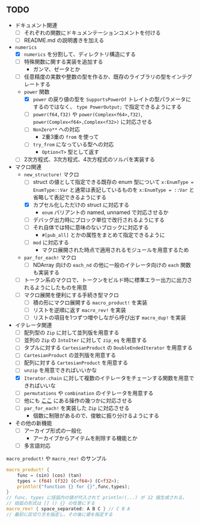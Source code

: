 TODO
---

- ドキュメント関連
	- [ ] それぞれの関数にドキュメンテーションコメントを付ける
	- [ ] README.md の説明書きを加える
- `numerics`
	- [x] `numerics` を分割して、ディレクトリ構造にする
	- [ ] 特殊関数に関する実装を追加する
		- ガンマ、ゼータとか
	- [ ] 任意精度の実数や整数の型を作るか、既存のライブラリの型をインテグレートする
	- `power` 関数
		- [x] `power` の戻り値の型を `SupportsPowerOf` トレイトの型パラメータにするのではなく、 `type PowerOutput;` で指定できるようにする
		- [ ] `power(f64,f32)` や `power(Complex<f64>,f32)`, `power(Complex<f64>,Complex<f32>)` に対応させる
		- [ ] `NonZero**` への対応
			- 2重3重の `from` を使って
		- [ ] `try_from` になっている型への対応
			- `Option<T>` 型として返す
	- [ ] 2次方程式、3次方程式、4次方程式のソルバを実装する
- マクロ関連
	- `new_structure!` マクロ
		- [ ] struct の値として指定できる既存の enum 型について `x:EnumType = EnumType::Var` と通常は表記しているものを `x:EnumType = ::Var` と省略して表記できるようにする
		- [x] カプセル化しただけの struct に対応する
			- `enum` バリアントの named, unnamed で対応させるか
		- [ ] デバッグ出力時にブロック単位で改行されるようにする
		- [ ] それ自体では特に意味のないブロックに対応する
			- `#[pub_all]` とかの属性をまとめて指定できるように
		- [ ] `mod` に対応する
			- マクロ展開された時点で適用されるモジュールを用意するため
	- `par_for_each!` マクロ
		- [ ] NDArray 向けの `each_nd` の他に一般のイテレータ向けの `each` 関数も実装する
	- [ ] トークン系のマクロで、トークンをビルド時に標準エラー出力に出力されるようにしたものを用意
	- [ ] マクロ展開を便利にする手続き型マクロ
		- [ ] 積の形にマクロ展開する `macro_product!` を実装
		- [ ] リストを逆順に返す `macro_rev!` を実装
		- [ ] リストの項目を1つずつ増やしながら呼び出す `macro_dup!` を実装
- イテレータ関連
	- [ ] 配列型の `Zip` に対して並列版を用意する
	- [ ] 並列の `Zip` の `IntoIter` に対して `zip_eq` を用意する
	- [ ] タプルに対する `CartesianProduct` の `DoubleEndedIterator` を用意する
	- [ ] `CartesianProduct` の並列版を用意する
	- [ ] 配列に対する `CartesianProduct` を用意する
	- [ ] `unzip` を用意できればいいかな
	- [x] `Iterator.chain` に対して複数のイテレータをチェーンする関数を用意できればいいな
	- [ ] `permutations` や `combination` のイテレータを用意する
	- [ ] 他にも [ここ](https://docs.rs/itertools/0.10.5/itertools/trait.Itertools.html#method.cartesian_product) にある操作の幾つかに対応させる
	- [ ] `par_for_each!` を実装した `Zip` に対応させる
		- 個数に制限があるので、俊敏に振り分けるようにする
- その他の新機能
	- [ ] アーカイブ形式の一般化
		- アーカイブからアイテムを削除する機能とか
	- [ ] 多言語対応

`macro_product!` や `macro_rev!` のサンプル
```rust
macro_product! {
	func = (sin) (cos) (tan)
	types = (f64) (f32) (C<f64>) (C<f32>);
	println!("function {} for {}",func,types);
}
// func, types に括弧内の値が代入されて println!(...) が 12 個生成される。
// 括弧の形式は [] () {} の任意にする
macro_rev! { space_separated: A B C } // C B A
// 最初に区切り方を指定し、その後に値を指定する
```

